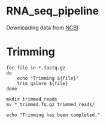 # RNA_seq_pipeline

Downloading data from [NCBI](https://www.ncbi.nlm.nih.gov/sra)

<h1>Trimming</h1>

```
for file in *.fastq.gz
do
    echo "Trimming ${file}"
    trim_galore ${file}
done

mkdir trimmed_reads
mv *_trimmed.fq.gz trimmed_reads/

echo "Trimming has been completed."
```
